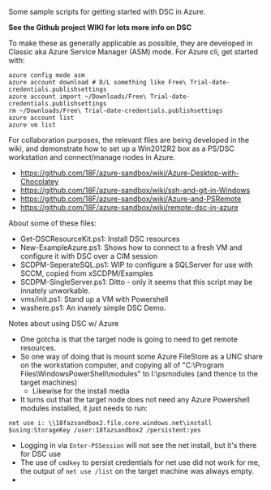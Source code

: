 Some sample scripts for getting started with DSC in Azure.

**See the Github project WIKI for lots more info on DSC**

To make these as generally applicable as possible, they are developed in Classic aka Azure Service Manager (ASM) mode. For Azure cli, get started with:

```
azure config mode asm
azure account download # D/L something like Free\ Trial-date-credentials.publishsettings
azure account import ~/Downloads/Free\ Trial-date-credentials.publishsettings
rm ~/Downloads/Free\ Trial-date-credentials.publishsettings
azure account list
azure vm list
```

For collaboration purposes, the relevant files are being developed
in the wiki, and demonstrate how to set up a Win2012R2 box as a PS/DSC workstation
and connect/manage nodes in Azure.

* https://github.com/18F/azure-sandbox/wiki/Azure-Desktop-with-Chocolatey
* https://github.com/18F/azure-sandbox/wiki/ssh-and-git-in-Windows
* https://github.com/18F/azure-sandbox/wiki/Azure-and-PSRemote
* https://github.com/18F/azure-sandbox/wiki/remote-dsc-in-azure


About some of these files:
- Get-DSCResourceKit.ps1: Install DSC resources
- New-ExampleAzure.ps1: Shows how to connect to a fresh VM and configure it
  with DSC over a CIM session
- SCDPM-SeperateSQL.ps1: WIP to configure a SQLServer for use with SCCM,
  copied from xSCDPM/Examples
- SCDPM-SingleServer.ps1: Ditto - only it seems that this script may be
  innately unworkable.
- vms/init.ps1: Stand up a VM with Powershell
- washere.ps1: An inanely simple DSC Demo.


Notes about using DSC w/ Azure
- One gotcha is that the target node is going to need to get remote resources.
- So one way of doing that is mount some Azure FileStore as a UNC share on the workstation computer, and copying all of "C:\Program Files\WindowsPowerShell\modules" to I:\psmodules (and thence to the target machines)
  - Likewise for the install media
- It turns out that the target node does not need any Azure Powershell modules installed, it just needs to run:
```
net use i: \\18fazsandbox2.file.core.windows.net\install  $using:StorageKey /user:18fazsandbox2 /persistent:yes
```
- Logging in via `Enter-PSSession` will not see the net install, but it's there for DSC use
- The use of `cmdkey` to persist credentials for net use did not work for me, the output of `net use /list` on the target machine was always empty.
-
